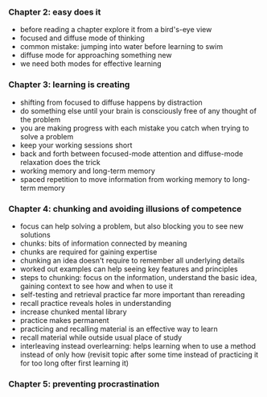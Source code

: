 ### Chapter 2: easy does it
 * before reading a chapter explore it from a bird's-eye view
 * focused and diffuse mode of thinking
 * common mistake: jumping into water before learning to swim
 * diffuse mode for approaching something new
 * we need both modes for effective learning

### Chapter 3: learning is creating
 * shifting from focused to diffuse happens by distraction
 * do something else until your brain is consciously free of any thought of the problem
 * you are making progress with each mistake you catch when trying to solve a problem
 * keep your working sessions short
 * back and forth between focused-mode attention and diffuse-mode relaxation does the trick
 * working memory and long-term memory
 * spaced repetition to move information from working memory to long-term memory

### Chapter 4: chunking and avoiding illusions of competence
 * focus can help solving a problem, but also blocking you to see new solutions
 * chunks: bits of information connected by meaning
 * chunks are required for gaining expertise
 * chunking an idea doesn't require to remember all underlying details
 * worked out examples can help seeing key features and principles
 * steps to chunking: focus on the information, understand the basic idea, gaining context to see how and when to use it
 * self-testing and retrieval practice far more important than rereading
 * recall practice reveals holes in understanding
 * increase chunked mental library
 * practice makes permanent
 * practicing and recalling material is an effective way to learn
 * recall material while outside usual place of study
 * interleaving instead overlearning: helps learning when to use a method instead of only how
   (revisit topic after some time instead of practicing it for too long ofter first learning it) 
 
### Chapter 5: preventing procrastination

